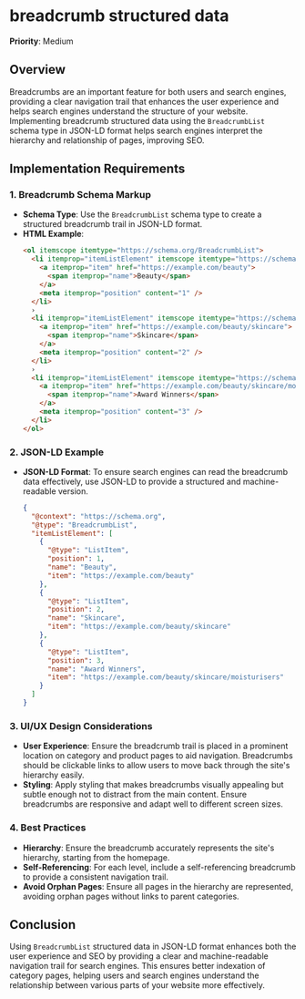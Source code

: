 
# breadcrumb structured data

**Priority**: Medium

## Overview

Breadcrumbs are an important feature for both users and search engines, providing a clear navigation trail that enhances the user experience and helps search engines understand the structure of your website. Implementing breadcrumb structured data using the `BreadcrumbList` schema type in JSON-LD format helps search engines interpret the hierarchy and relationship of pages, improving SEO.

## Implementation Requirements

### 1. Breadcrumb Schema Markup

- **Schema Type**: Use the `BreadcrumbList` schema type to create a structured breadcrumb trail in JSON-LD format.
- **HTML Example**:
  ```html
  <ol itemscope itemtype="https://schema.org/BreadcrumbList">
    <li itemprop="itemListElement" itemscope itemtype="https://schema.org/ListItem">
      <a itemprop="item" href="https://example.com/beauty">
        <span itemprop="name">Beauty</span>
      </a>
      <meta itemprop="position" content="1" />
    </li>
    ›
    <li itemprop="itemListElement" itemscope itemtype="https://schema.org/ListItem">
      <a itemprop="item" href="https://example.com/beauty/skincare">
        <span itemprop="name">Skincare</span>
      </a>
      <meta itemprop="position" content="2" />
    </li>
    ›
    <li itemprop="itemListElement" itemscope itemtype="https://schema.org/ListItem">
      <a itemprop="item" href="https://example.com/beauty/skincare/moisturisers">
        <span itemprop="name">Award Winners</span>
      </a>
      <meta itemprop="position" content="3" />
    </li>
  </ol>
  ```

### 2. JSON-LD Example

- **JSON-LD Format**: To ensure search engines can read the breadcrumb data effectively, use JSON-LD to provide a structured and machine-readable version.
  ```json
  {
    "@context": "https://schema.org",
    "@type": "BreadcrumbList",
    "itemListElement": [
      {
        "@type": "ListItem",
        "position": 1,
        "name": "Beauty",
        "item": "https://example.com/beauty"
      },
      {
        "@type": "ListItem",
        "position": 2,
        "name": "Skincare",
        "item": "https://example.com/beauty/skincare"
      },
      {
        "@type": "ListItem",
        "position": 3,
        "name": "Award Winners",
        "item": "https://example.com/beauty/skincare/moisturisers"
      }
    ]
  }
  ```

### 3. UI/UX Design Considerations

- **User Experience**: Ensure the breadcrumb trail is placed in a prominent location on category and product pages to aid navigation. Breadcrumbs should be clickable links to allow users to move back through the site's hierarchy easily.
- **Styling**: Apply styling that makes breadcrumbs visually appealing but subtle enough not to distract from the main content. Ensure breadcrumbs are responsive and adapt well to different screen sizes.

### 4. Best Practices

- **Hierarchy**: Ensure the breadcrumb accurately represents the site's hierarchy, starting from the homepage.
- **Self-Referencing**: For each level, include a self-referencing breadcrumb to provide a consistent navigation trail.
- **Avoid Orphan Pages**: Ensure all pages in the hierarchy are represented, avoiding orphan pages without links to parent categories.

## Conclusion

Using `BreadcrumbList` structured data in JSON-LD format enhances both the user experience and SEO by providing a clear and machine-readable navigation trail for search engines. This ensures better indexation of category pages, helping users and search engines understand the relationship between various parts of your website more effectively.

